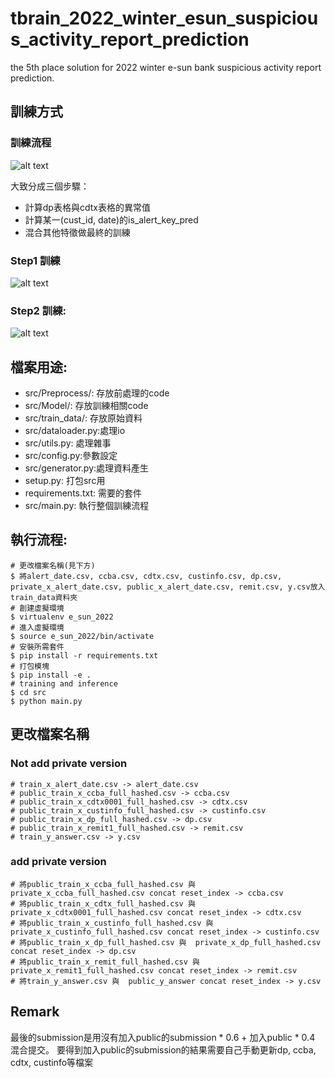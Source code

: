 # tbrain_2022_winter_esun_suspicious_activity_report_prediction

the 5th place solution for 2022 winter e-sun bank suspicious activity report prediction.

## 訓練方式

### 訓練流程
![alt text](https://github.com/TwQin0403/tbrain_2022_winter_esun_suspicious_activity_report_prediction/tree/main/docs/fig/train_process.png)

大致分成三個步驟：
- 計算dp表格與cdtx表格的異常值
- 計算某一(cust_id, date)的is_alert_key_pred
- 混合其他特徵做最終的訓練

### Step1 訓練
![alt text](https://github.com/TwQin0403/tbrain_2022_winter_esun_suspicious_activity_report_prediction/tree/main/docs/fig/step1.png)

### Step2 訓練:
![alt text](https://github.com/TwQin0403/tbrain_2022_winter_esun_suspicious_activity_report_prediction/tree/main/docs/fig/step2.png)

## 檔案用途:
- src/Preprocess/: 存放前處理的code
- src/Model/: 存放訓練相關code
- src/train_data/: 存放原始資料
- src/dataloader.py:處理io
- src/utils.py: 處理雜事
- src/config.py:參數設定
- src/generator.py:處理資料產生
- setup.py: 打包src用
- requirements.txt: 需要的套件
- src/main.py: 執行整個訓練流程

## 執行流程:
```
# 更改檔案名稱(見下方)
$ 將alert_date.csv, ccba.csv, cdtx.csv, custinfo.csv, dp.csv, private_x_alert_date.csv, public_x_alert_date.csv, remit.csv, y.csv放入train_data資料夾
# 創建虛擬環境
$ virtualenv e_sun_2022
# 進入虛擬環境
$ source e_sun_2022/bin/activate
# 安裝所需套件
$ pip install -r requirements.txt 
# 打包模塊
$ pip install -e .
# training and inference
$ cd src
$ python main.py
```

## 更改檔案名稱

### Not add private version
```
# train_x_alert_date.csv -> alert_date.csv
# public_train_x_ccba_full_hashed.csv -> ccba.csv
# public_train_x_cdtx0001_full_hashed.csv -> cdtx.csv
# public_train_x_custinfo_full_hashed.csv -> custinfo.csv
# public_train_x_dp_full_hashed.csv -> dp.csv
# public_train_x_remit1_full_hashed.csv -> remit.csv
# train_y_answer.csv -> y.csv
```

### add private version
```
# 將public_train_x_ccba_full_hashed.csv 與  private_x_ccba_full_hashed.csv concat reset_index -> ccba.csv
# 將public_train_x_cdtx_full_hashed.csv 與  private_x_cdtx0001_full_hashed.csv concat reset_index -> cdtx.csv
# 將public_train_x_custinfo_full_hashed.csv 與  private_x_custinfo_full_hashed.csv concat reset_index -> custinfo.csv
# 將public_train_x_dp_full_hashed.csv 與  private_x_dp_full_hashed.csv concat reset_index -> dp.csv
# 將public_train_x_remit_full_hashed.csv 與  private_x_remit1_full_hashed.csv concat reset_index -> remit.csv
# 將train_y_answer.csv 與  public_y_answer concat reset_index -> y.csv
```

## Remark
最後的submission是用沒有加入public的submission * 0.6 + 加入public * 0.4 混合提交。 要得到加入public的submission的結果需要自己手動更新dp, ccba, cdtx, custinfo等檔案
